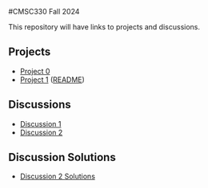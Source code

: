 #CMSC330 Fall 2024

This repository will have links to projects and discussions.

## Projects
  + [Project 0](https://github.com/cmsc330fall24/fall2024/blob/main/projects/project0.md)
  + [Project 1](https://classroom.github.com/a/oe3tUSid) ([README](https://github.com/cmsc330fall24/fall2024/blob/main/projects/project1.md))

## Discussions
  + [Discussion 1](https://github.com/cmsc330fall24/fall2024/blob/main/discussions/discussion1.md)
  + [Discussion 2](https://github.com/cmsc330fall24/fall2024/blob/main/discussions/discussion2.md)

## Discussion Solutions
  + [Discussion 2 Solutions](https://github.com/cmsc330fall24/fall2024/blob/main/discussions/discussion2_sol.md)
